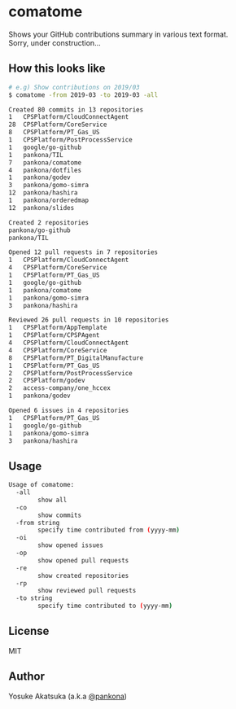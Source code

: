 # comatome

Shows your GitHub contributions summary in various text format.  
Sorry, under construction...

## How this looks like

```bash
# e.g) Show contributions on 2019/03
$ comatome -from 2019-03 -to 2019-03 -all

Created 80 commits in 13 repositories
1	CPSPlatform/CloudConnectAgent
28	CPSPlatform/CoreService
8	CPSPlatform/PT_Gas_US
1	CPSPlatform/PostProcessService
1	google/go-github
1	pankona/TIL
7	pankona/comatome
4	pankona/dotfiles
1	pankona/godev
3	pankona/gomo-simra
12	pankona/hashira
1	pankona/orderedmap
12	pankona/slides

Created 2 repositories
pankona/go-github
pankona/TIL

Opened 12 pull requests in 7 repositories
1	CPSPlatform/CloudConnectAgent
4	CPSPlatform/CoreService
1	CPSPlatform/PT_Gas_US
1	google/go-github
1	pankona/comatome
1	pankona/gomo-simra
3	pankona/hashira

Reviewed 26 pull requests in 10 repositories
1	CPSPlatform/AppTemplate
1	CPSPlatform/CPSPAgent
4	CPSPlatform/CloudConnectAgent
4	CPSPlatform/CoreService
8	CPSPlatform/PT_DigitalManufacture
1	CPSPlatform/PT_Gas_US
2	CPSPlatform/PostProcessService
2	CPSPlatform/godev
2	access-company/one_hccex
1	pankona/godev

Opened 6 issues in 4 repositories
1	CPSPlatform/PT_Gas_US
1	google/go-github
1	pankona/gomo-simra
3	pankona/hashira
```

## Usage

```bash
Usage of comatome:
  -all
    	show all
  -co
    	show commits
  -from string
    	specify time contributed from (yyyy-mm)
  -oi
    	show opened issues
  -op
    	show opened pull requests
  -re
    	show created repositories
  -rp
    	show reviewed pull requests
  -to string
    	specify time contributed to (yyyy-mm)
```

## License

MIT

## Author

Yosuke Akatsuka (a.k.a [@pankona](https://github.com/pankona))
